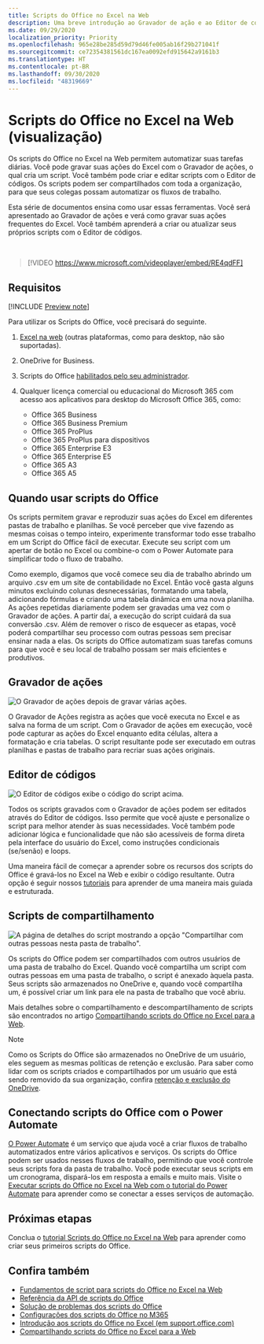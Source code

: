 ```yaml
---
title: Scripts do Office no Excel na Web
description: Uma breve introdução ao Gravador de ação e ao Editor de códigos de scripts do Office.
ms.date: 09/29/2020
localization_priority: Priority
ms.openlocfilehash: 965e28be285d59d79d46fe005ab16f29b271041f
ms.sourcegitcommit: ce72354381561dc167ea0092efd915642a9161b3
ms.translationtype: HT
ms.contentlocale: pt-BR
ms.lasthandoff: 09/30/2020
ms.locfileid: "48319669"
---
```

# <a name="office-scripts-in-excel-on-the-web-preview"></a>Scripts do Office no Excel na Web (visualização)

Os scripts do Office no Excel na Web permitem automatizar suas tarefas diárias. Você pode gravar suas ações do Excel com o Gravador de ações, o qual cria um script. Você também pode criar e editar scripts com o Editor de códigos. Os scripts podem ser compartilhados com toda a organização, para que seus colegas possam automatizar os fluxos de trabalho.

Esta série de documentos ensina como usar essas ferramentas. Você será apresentado ao Gravador de ações e verá como gravar suas ações frequentes do Excel. Você também aprenderá a criar ou atualizar seus próprios scripts com o Editor de códigos.

<br>

> [!VIDEO https://www.microsoft.com/videoplayer/embed/RE4qdFF]

## <a name="requirements"></a>Requisitos

[!INCLUDE [Preview note](../includes/preview-note.md)]

Para utilizar os Scripts do Office, você precisará do seguinte.

1. [Excel na web](https://www.office.com/launch/excel) (outras plataformas, como para desktop, não são suportadas).
1. OneDrive for Business.
1. Scripts do Office [habilitados pelo seu administrador](/microsoft-365/admin/manage/manage-office-scripts-settings).
1. Qualquer licença comercial ou educacional do Microsoft 365 com acesso aos aplicativos para desktop do Microsoft Office 365, como:

    - Office 365 Business
    - Office 365 Business Premium
    - Office 365 ProPlus
    - Office 365 ProPlus para dispositivos
    - Office 365 Enterprise E3
    - Office 365 Enterprise E5
    - Office 365 A3
    - Office 365 A5

## <a name="when-to-use-office-scripts"></a>Quando usar scripts do Office

Os scripts permitem gravar e reproduzir suas ações do Excel em diferentes pastas de trabalho e planilhas. Se você perceber que vive fazendo as mesmas coisas o tempo inteiro, experimente transformar todo esse trabalho em um Script do Office fácil de executar. Execute seu script com um apertar de botão no Excel ou combine-o com o Power Automate para simplificar todo o fluxo de trabalho.

Como exemplo, digamos que você comece seu dia de trabalho abrindo um arquivo .csv em um site de contabilidade no Excel. Então você gasta alguns minutos excluindo colunas desnecessárias, formatando uma tabela, adicionando fórmulas e criando uma tabela dinâmica em uma nova planilha. As ações repetidas diariamente podem ser gravadas uma vez com o Gravador de ações. A partir daí, a execução do script cuidará da sua conversão .csv. Além de remover o risco de esquecer as etapas, você poderá compartilhar seu processo com outras pessoas sem precisar ensinar nada a elas. Os scripts do Office automatizam suas tarefas comuns para que você e seu local de trabalho possam ser mais eficientes e produtivos.

## <a name="action-recorder"></a>Gravador de ações

![O Gravador de ações depois de gravar várias ações.](../images/action-recorder-intro.png)

O Gravador de Ações registra as ações que você executa no Excel e as salva na forma de um script. Com o Gravador de ações em execução, você pode capturar as ações do Excel enquanto edita células, altera a formatação e cria tabelas. O script resultante pode ser executado em outras planilhas e pastas de trabalho para recriar suas ações originais.

## <a name="code-editor"></a>Editor de códigos

![O Editor de códigos exibe o código do script acima.](../images/code-editor-intro.png)

Todos os scripts gravados com o Gravador de ações podem ser editados através do Editor de códigos. Isso permite que você ajuste e personalize o script para melhor atender às suas necessidades. Você também pode adicionar lógica e funcionalidade que não são acessíveis de forma direta pela interface do usuário do Excel, como instruções condicionais (se/senão) e loops.

Uma maneira fácil de começar a aprender sobre os recursos dos scripts do Office é gravá-los no Excel na Web e exibir o código resultante. Outra opção é seguir nossos [tutoriais](../tutorials/excel-tutorial.md) para aprender de uma maneira mais guiada e estruturada.

## <a name="sharing-scripts"></a>Scripts de compartilhamento

![A página de detalhes do script mostrando a opção "Compartilhar com outras pessoas nesta pasta de trabalho".](../images/script-sharing.png)

Os scripts do Office podem ser compartilhados com outros usuários de uma pasta de trabalho do Excel. Quando você compartilha um script com outras pessoas em uma pasta de trabalho, o script é anexado àquela pasta. Seus scripts são armazenados no OneDrive e, quando você compartilha um, é possível criar um link para ele na pasta de trabalho que você abriu.

Mais detalhes sobre o compartilhamento e descompartilhamento de scripts são encontrados no artigo [Compartilhando scripts do Office no Excel para a Web](https://support.microsoft.com/office/sharing-office-scripts-in-excel-for-the-web-226eddbc-3a44-4540-acfe-fccda3d1122b).

> [!NOTE]
> Como os Scripts do Office são armazenados no OneDrive de um usuário, eles seguem as mesmas políticas de retenção e exclusão. Para saber como lidar com os scripts criados e compartilhados por um usuário que está sendo removido da sua organização, confira [retenção e exclusão do OneDrive](/onedrive/retention-and-deletion).

## <a name="connecting-office-scripts-to-power-automate"></a>Conectando scripts do Office com o Power Automate

[O Power Automate](https://flow.microsoft.com/) é um serviço que ajuda você a criar fluxos de trabalho automatizados entre vários aplicativos e serviços. Os scripts do Office podem ser usados nesses fluxos de trabalho, permitindo que você controle seus scripts fora da pasta de trabalho. Você pode executar seus scripts em um cronograma, dispará-los em resposta a emails e muito mais. Visite o [Executar scripts do Office no Excel na Web com o tutorial do Power Automate](../tutorials/excel-power-automate-manual.md) para aprender como se conectar a esses serviços de automação.

## <a name="next-steps"></a>Próximas etapas

Conclua o [tutorial Scripts do Office no Excel na Web](../tutorials/excel-tutorial.md) para aprender como criar seus primeiros scripts do Office.

## <a name="see-also"></a>Confira também

- [Fundamentos de script para scripts do Office no Excel na Web](../develop/scripting-fundamentals.md)
- [Referência da API de scripts do Office](/javascript/api/office-scripts/overview)
- [Solução de problemas dos scripts do Office](../testing/troubleshooting.md)
- [Configurações dos scripts do Office no M365](https://support.office.com/article/office-scripts-settings-in-m365-19d3c51a-6ca2-40ab-978d-60fa49554dcf)
- [Introdução aos scripts do Office no Excel (em support.office.com)](https://support.office.com/article/introduction-to-office-scripts-in-excel-9fbe283d-adb8-4f13-a75b-a81c6baf163a)
- [Compartilhando scripts do Office no Excel para a Web](https://support.microsoft.com/office/sharing-office-scripts-in-excel-for-the-web-226eddbc-3a44-4540-acfe-fccda3d1122b?storagetype=live&ui=en-US&rs=en-US&ad=US)
